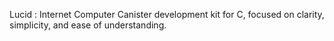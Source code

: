 Lucid : Internet Computer Canister development kit for C, focused on clarity, simplicity, and ease of understanding.